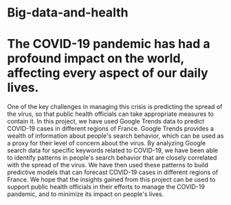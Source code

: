 # Big-data-and-health

# The COVID-19 pandemic has had a profound impact on the world, affecting every aspect of our daily lives. 
One of the key challenges in managing this crisis is predicting the spread of the virus, so that public health officials can take appropriate measures to contain it. 
In this project, we have used Google Trends data to predict COVID-19 cases in different regions of France. 
Google Trends provides a wealth of information about people's search behavior, which can be used as a proxy for their level of concern about the virus. 
By analyzing Google search data for specific keywords related to COVID-19, we have been able to identify patterns in people's search behavior that are closely correlated with the spread of the virus. 
We have then used these patterns to build predictive models that can forecast COVID-19 cases in different regions of France.
We hope that the insights gained from this project can be used to support public health officials in their efforts to manage the COVID-19 pandemic, and to minimize its impact on people's lives.

